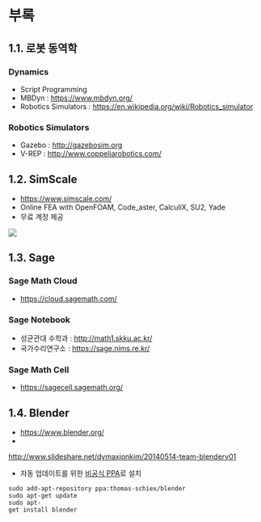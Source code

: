 # 부록

## 1.1. 로봇 동역학

### Dynamics

* Script Programming
* MBDyn : https://www.mbdyn.org/
* Robotics
Simulators : https://en.wikipedia.org/wiki/Robotics_simulator

### Robotics Simulators

* Gazebo : http://gazebosim.org
* V-REP :
http://www.coppeliarobotics.com/

## 1.2. SimScale

* https://www.simscale.com/
* Online FEA with OpenFOAM,
Code_aster, CalculiX, SU2, Yade
* 무료 계정 제공

![](http://1.bp.blogspot.com/-Gk70kUNYK9A/VVvaRJPgZbI/AAAAAAAAcCE/XXBwwbQoMdo/s1600/20150520_003.png)

## 1.3. Sage

### Sage Math Cloud

* https://cloud.sagemath.com/

### Sage Notebook

* 성균관대 수학과 : http://math1.skku.ac.kr/
* 국가수리연구소 :
https://sage.nims.re.kr/

### Sage Math Cell

* https://sagecell.sagemath.org/

## 1.4. Blender

* https://www.blender.org/
*
http://www.slideshare.net/dymaxionkim/20140514-team-blenderv01
* 자동 업데이트를 위한
[비공식 PPA](https://launchpad.net/~thomas-schiex/+archive/ubuntu/blender)로 설치
```
sudo add-apt-repository ppa:thomas-schiex/blender
sudo apt-get update
sudo apt-
get install blender
```
